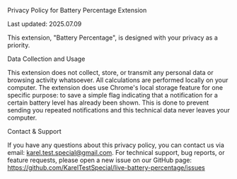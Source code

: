 Privacy Policy for Battery Percentage Extension

Last updated: 2025.07.09

This extension, "Battery Percentage", is designed with your privacy as a priority.

Data Collection and Usage

This extension does not collect, store, or transmit any personal data or browsing activity whatsoever. All calculations are performed locally on your computer.
The extension does use Chrome's local storage feature for one specific purpose: to save a simple flag indicating that a notification for a certain battery level has already been shown. This is done to prevent sending you repeated notifications and this technical data never leaves your computer.

Contact & Support

If you have any questions about this privacy policy, you can contact us via email: karel.test.special@gmail.com.
For technical support, bug reports, or feature requests, please open a new issue on our GitHub page: https://github.com/KarelTestSpecial/live-battery-percentage/issues

